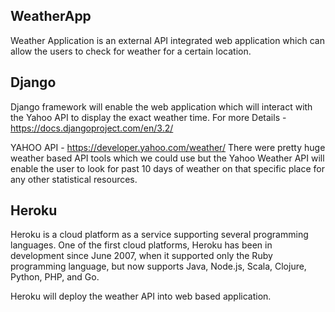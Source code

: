 ## WeatherApp

Weather Application is an external API integrated web application which can allow the users to check for weather for a certain location.


## Django

Django framework will enable the web application which will interact with the Yahoo API to display the exact weather time.
For more Details - https://docs.djangoproject.com/en/3.2/

YAHOO API - https://developer.yahoo.com/weather/
There were pretty huge weather based API tools which we could use but the Yahoo Weather API will enable the user to look for past 10 days of weather on that specific place for any other statistical resources.

## Heroku

Heroku is a cloud platform as a service supporting several programming languages. One of the first cloud platforms, Heroku has been in development since June 2007, when it supported only the Ruby programming language, but now supports Java, Node.js, Scala, Clojure, Python, PHP, and Go. 

Heroku will deploy the weather API into web based application.
